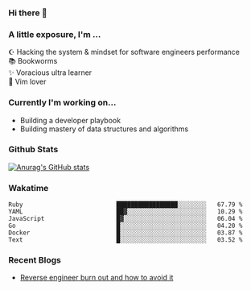 ### Hi there 👋
### A little exposure, I'm ...

☪ Hacking the system & mindset for software engineers performance <br/>
📚 Bookworms <br/>
✨ Voracious ultra learner <br/>
🎠 Vim lover <br/>

<!--
**bitethecode/bitethecode** is a ✨ _special_ ✨ repository because its `README.md` (this file) appears on your GitHub profile.

Here are some ideas to get you started:

- 🔭 I’m currently working on ...
- 🌱 I’m currently learning ...
- 👯 I’m looking to collaborate on ...
- 🤔 I’m looking for help with ...
- 💬 Ask me about ...
- 📫 How to reach me: ...
- 😄 Pronouns: ...
- ⚡ Fun fact: ...
-->

### Currently I'm working on... 
- Building a developer playbook
- Building mastery of data structures and algorithms

### Github Stats
[![Anurag's GitHub stats](https://github-readme-stats.vercel.app/api?username=bitethecode&count_private=true&showing_icons=true)](https://github.com/anuraghazra/github-readme-stats)

### Wakatime
<!--START_SECTION:waka-->

```text
Ruby                          █████████████████░░░░░░░░   67.79 %
YAML                          ██▓░░░░░░░░░░░░░░░░░░░░░░   10.29 %
JavaScript                    █▓░░░░░░░░░░░░░░░░░░░░░░░   06.04 %
Go                            █░░░░░░░░░░░░░░░░░░░░░░░░   04.20 %
Docker                        █░░░░░░░░░░░░░░░░░░░░░░░░   03.87 %
Text                          █░░░░░░░░░░░░░░░░░░░░░░░░   03.52 %
```

<!--END_SECTION:waka-->

### Recent Blogs
- [Reverse engineer burn out and how to avoid it](https://bitethecode.org/#/articles/reverse-engineer-burnout-and-how-to-avoid-it)
